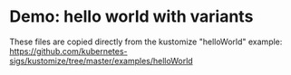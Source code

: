 # Demo: hello world with variants

These files are copied directly from the kustomize "helloWorld" example:
https://github.com/kubernetes-sigs/kustomize/tree/master/examples/helloWorld
